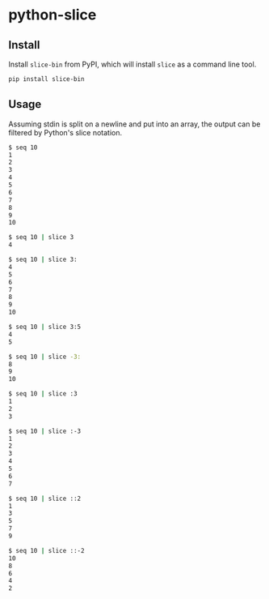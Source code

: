 # python-slice

## Install

Install `slice-bin` from PyPI, which will install `slice` as a command line tool.

```bash
pip install slice-bin
```

## Usage

Assuming stdin is split on a newline and put into an array,
the output can be filtered by Python's slice notation.


```bash
$ seq 10
1
2
3
4
5
6
7
8
9
10
```

```bash
$ seq 10 | slice 3
4
```

```bash
$ seq 10 | slice 3:
4
5
6
7
8
9
10
```

```bash
$ seq 10 | slice 3:5
4
5
```

```bash
$ seq 10 | slice -3:
8
9
10
```

```bash
$ seq 10 | slice :3
1
2
3
```

```bash
$ seq 10 | slice :-3
1
2
3
4
5
6
7
```

```bash
$ seq 10 | slice ::2
1
3
5
7
9
```

```bash
$ seq 10 | slice ::-2
10
8
6
4
2
```
